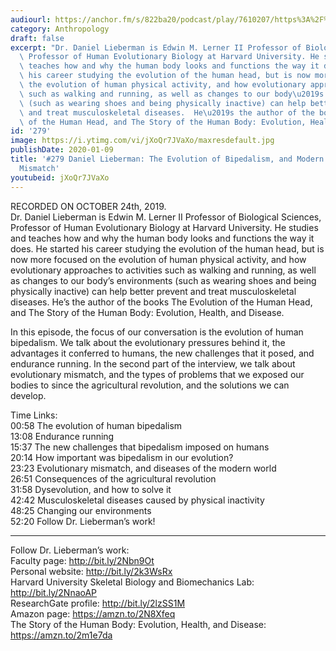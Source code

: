 ```yaml
---
audiourl: https://anchor.fm/s/822ba20/podcast/play/7610207/https%3A%2F%2Fd3ctxlq1ktw2nl.cloudfront.net%2Fproduction%2F2019-9-25%2F30947938-44100-2-a56275d8e4d6.m4a
category: Anthropology
draft: false
excerpt: "Dr. Daniel Lieberman is Edwin M. Lerner II Professor of Biological Sciences,\
  \ Professor of Human Evolutionary Biology at Harvard University. He studies and\
  \ teaches how and why the human body looks and functions the way it does. He started\
  \ his career studying the evolution of the human head, but is now more focused on\
  \ the evolution of human physical activity, and how evolutionary approaches to activities\
  \ such as walking and running, as well as changes to our body\u2019s environments\
  \ (such as wearing shoes and being physically inactive) can help better prevent\
  \ and treat musculoskeletal diseases.  He\u2019s the author of the books The Evolution\
  \ of the Human Head, and The Story of the Human Body: Evolution, Health, and Disease."
id: '279'
image: https://i.ytimg.com/vi/jXoQr7JVaXo/maxresdefault.jpg
publishDate: 2020-01-09
title: '#279 Daniel Lieberman: The Evolution of Bipedalism, and Modern Evolutionary
  Mismatch'
youtubeid: jXoQr7JVaXo
---
```

<div class="timelinks">

RECORDED ON OCTOBER 24th, 2019.  
Dr. Daniel Lieberman is Edwin M. Lerner II Professor of Biological Sciences, Professor of Human Evolutionary Biology at Harvard University. He studies and teaches how and why the human body looks and functions the way it does. He started his career studying the evolution of the human head, but is now more focused on the evolution of human physical activity, and how evolutionary approaches to activities such as walking and running, as well as changes to our body’s environments (such as wearing shoes and being physically inactive) can help better prevent and treat musculoskeletal diseases.  He’s the author of the books The Evolution of the Human Head, and The Story of the Human Body: Evolution, Health, and Disease.

In this episode, the focus of our conversation is the evolution of human bipedalism. We talk about the evolutionary pressures behind it, the advantages it conferred to humans, the new challenges that it posed, and endurance running. In the second part of the interview, we talk about evolutionary mismatch, and the types of problems that we exposed our bodies to since the agricultural revolution, and the solutions we can develop.

Time Links:  
<time>00:58</time> The evolution of human bipedalism  
<time>13:08</time> Endurance running   
<time>15:37</time> The new challenges that bipedalism imposed on humans   
<time>20:14</time> How important was bipedalism in our evolution?   
<time>23:23</time> Evolutionary mismatch, and diseases of the modern world  
<time>26:51</time> Consequences of the agricultural revolution  
<time>31:58</time> Dysevolution, and how to solve it  
<time>42:42</time> Musculoskeletal diseases caused by physical inactivity  
<time>48:25</time> Changing our environments  
<time>52:20</time> Follow Dr. Lieberman’s work!

---

Follow Dr. Lieberman’s work:  
Faculty page: http://bit.ly/2Nbn9Ot  
Personal website: http://bit.ly/2k3WsRx  
Harvard University Skeletal Biology and Biomechanics Lab: http://bit.ly/2NnaoAP  
ResearchGate profile: http://bit.ly/2lzSS1M  
Amazon page: https://amzn.to/2N8Xfeq  
The Story of the Human Body: Evolution, Health, and Disease: https://amzn.to/2m1e7da
</div>

